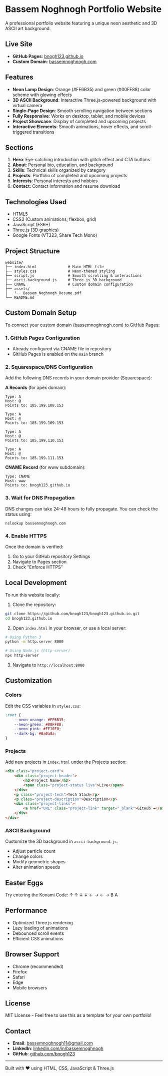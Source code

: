 # Bassem Noghnogh Portfolio Website

A professional portfolio website featuring a unique neon aesthetic and 3D ASCII art background.

## Live Site

- **GitHub Pages**: [bnogh123.github.io](https://bnogh123.github.io)
- **Custom Domain**: [bassemnoghnogh.com](https://bassemnoghnogh.com)

## Features

- **Neon Lamp Design**: Orange (#FF6B35) and green (#00FF88) color scheme with glowing effects
- **3D ASCII Background**: Interactive Three.js-powered background with virtual camera
- **Single-Page Design**: Smooth scrolling navigation between sections
- **Fully Responsive**: Works on desktop, tablet, and mobile devices
- **Project Showcase**: Display of completed and upcoming projects
- **Interactive Elements**: Smooth animations, hover effects, and scroll-triggered transitions

## Sections

1. **Hero**: Eye-catching introduction with glitch effect and CTA buttons
2. **About**: Personal bio, education, and background
3. **Skills**: Technical skills organized by category
4. **Projects**: Portfolio of completed and upcoming projects
5. **Interests**: Personal interests and hobbies
6. **Contact**: Contact information and resume download

## Technologies Used

- HTML5
- CSS3 (Custom animations, flexbox, grid)
- JavaScript (ES6+)
- Three.js (3D graphics)
- Google Fonts (VT323, Share Tech Mono)

## Project Structure

```
website/
├── index.html              # Main HTML file
├── styles.css              # Neon-themed styling
├── script.js               # Smooth scrolling & interactions
├── ascii-background.js     # Three.js 3D background
├── CNAME                   # Custom domain configuration
├── assets/
│   └── Bassem_Noghnogh_Resume.pdf
└── README.md
```

## Custom Domain Setup

To connect your custom domain (bassemnoghnogh.com) to GitHub Pages:

### 1. GitHub Pages Configuration
- Already configured via CNAME file in repository
- GitHub Pages is enabled on the `main` branch

### 2. Squarespace/DNS Configuration

Add the following DNS records in your domain provider (Squarespace):

**A Records** (for apex domain):
```
Type: A
Host: @
Points to: 185.199.108.153
```
```
Type: A
Host: @
Points to: 185.199.109.153
```
```
Type: A
Host: @
Points to: 185.199.110.153
```
```
Type: A
Host: @
Points to: 185.199.111.153
```

**CNAME Record** (for www subdomain):
```
Type: CNAME
Host: www
Points to: bnogh123.github.io
```

### 3. Wait for DNS Propagation
DNS changes can take 24-48 hours to fully propagate. You can check the status using:
```
nslookup bassemnoghnogh.com
```

### 4. Enable HTTPS
Once the domain is verified:
1. Go to your GitHub repository Settings
2. Navigate to Pages section
3. Check "Enforce HTTPS"

## Local Development

To run this website locally:

1. Clone the repository:
```bash
git clone https://github.com/bnogh123/bnogh123.github.io.git
cd bnogh123.github.io
```

2. Open `index.html` in your browser, or use a local server:
```bash
# Using Python 3
python -m http.server 8000

# Using Node.js (http-server)
npx http-server
```

3. Navigate to `http://localhost:8000`

## Customization

### Colors
Edit the CSS variables in `styles.css`:
```css
:root {
    --neon-orange: #FF6B35;
    --neon-green: #00FF88;
    --neon-pink: #FF10F0;
    --dark-bg: #0a0a0a;
}
```

### Projects
Add new projects in `index.html` under the Projects section:
```html
<div class="project-card">
    <div class="project-header">
        <h3>Project Name</h3>
        <span class="project-status live">Live</span>
    </div>
    <p class="project-tech">Tech Stack</p>
    <p class="project-description">Description</p>
    <div class="project-links">
        <a href="URL" class="project-link" target="_blank">GitHub →</a>
    </div>
</div>
```

### ASCII Background
Customize the 3D background in `ascii-background.js`:
- Adjust particle count
- Change colors
- Modify geometric shapes
- Alter animation speeds

## Easter Eggs

Try entering the Konami Code: ↑ ↑ ↓ ↓ ← → ← → B A

## Performance

- Optimized Three.js rendering
- Lazy loading of animations
- Debounced scroll events
- Efficient CSS animations

## Browser Support

- Chrome (recommended)
- Firefox
- Safari
- Edge
- Mobile browsers

## License

MIT License - Feel free to use this as a template for your own portfolio!

## Contact

- **Email**: bassemnoghnogh11@gmail.com
- **LinkedIn**: [linkedin.com/in/bassemnoghnogh](https://linkedin.com/in/bassemnoghnogh)
- **GitHub**: [github.com/bnogh123](https://github.com/bnogh123)

---

Built with ❤️ using HTML, CSS, JavaScript & Three.js
